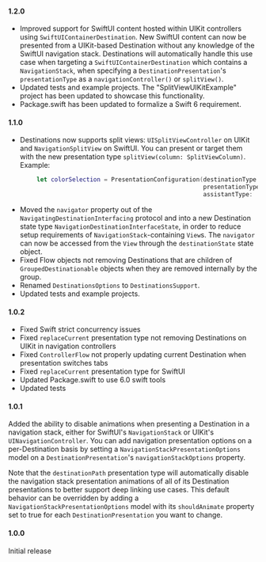 #### 1.2.0
* Improved support for SwiftUI content hosted within UIKit controllers using `SwiftUIContainerDestination`. New SwiftUI content can now be presented from a UIKit-based Destination without any knowledge of the SwiftUI navigation stack. Destinations will automatically handle this use case when targeting a `SwiftUIContainerDestination` which contains a `NavigationStack`, when specifying a `DestinationPresentation`'s `presentationType` as a `navigationController()` or `splitView()`.
* Updated tests and example projects. The "SplitViewUIKitExample" project has been updated to showcase this functionality.
* Package.swift has been updated to formalize a Swift 6 requirement.

#### 1.1.0
* Destinations now supports split views: `UISplitViewController` on UIKit and `NavigationSplitView` on SwiftUI. You can present or target them with the new presentation type `splitView(column: SplitViewColumn)`.
Example:
```swift
        let colorSelection = PresentationConfiguration(destinationType: .colorDetail,
                                                       presentationType: .splitView(column: SplitViewColumn(uiKit: .secondary)),
                                                       assistantType: .custom(ChooseColorFromListActionAssistant()))
```
* Moved the `navigator` property out of the `NavigatingDestinationInterfacing` protocol and into a new Destination state type `NavigationDestinationInterfaceState`, in order to reduce setup requirements of `NavigationStack`-containing `View`s. The `navigator` can now be accessed from the `View` through the `destinationState` state object.
* Fixed Flow objects not removing Destinations that are children of `GroupedDestinationable` objects when they are removed internally by the group.
* Renamed `DestinationsOptions` to `DestinationsSupport`.
* Updated tests and example projects.

#### 1.0.2
* Fixed Swift strict concurrency issues
* Fixed `replaceCurrent` presentation type not removing Destinations on UIKit in navigation controllers
* Fixed `ControllerFlow` not properly updating current Destination when presentation switches tabs
* Fixed `replaceCurrent` presentation type for SwiftUI
* Updated Package.swift to use 6.0 swift tools
* Updated tests

#### 1.0.1
Added the ability to disable animations when presenting a Destination in a navigation stack, either for SwiftUI's `NavigationStack` or UIKit's `UINavigationController`. You can add navigation presentation options on a per-Destination basis by setting a `NavigationStackPresentationOptions` model on a `DestinationPresentation`'s `navigationStackOptions` property. 

Note that the `destinationPath` presentation type will automatically disable the navigation stack presentation animations of all of its Destination presentations to better support deep linking use cases. This default behavior can be overridden by adding a `NavigationStackPresentationOptions` model with its `shouldAnimate` property set to true for each `DestinationPresentation` you want to change.

#### 1.0.0
Initial release
